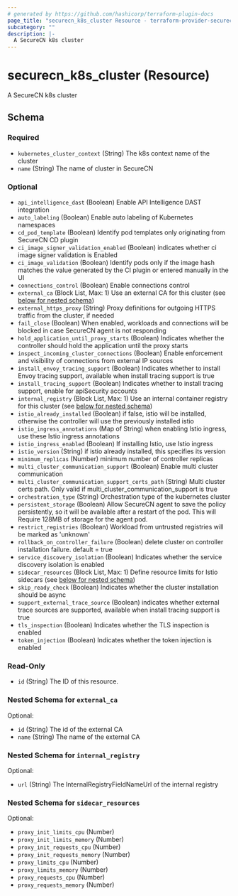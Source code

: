 ```yaml
---
# generated by https://github.com/hashicorp/terraform-plugin-docs
page_title: "securecn_k8s_cluster Resource - terraform-provider-securecn"
subcategory: ""
description: |-
  A SecureCN k8s cluster
---
```


# securecn_k8s_cluster (Resource)

A SecureCN k8s cluster



<!-- schema generated by tfplugindocs -->
## Schema

### Required

- `kubernetes_cluster_context` (String) The k8s context name of the cluster
- `name` (String) The name of cluster in SecureCN

### Optional

- `api_intelligence_dast` (Boolean) Enable API Intelligence DAST integration
- `auto_labeling` (Boolean) Enable auto labeling of Kubernetes namespaces
- `cd_pod_template` (Boolean) Identify pod templates only originating from SecureCN CD plugin
- `ci_image_signer_validation_enabled` (Boolean) indicates whether ci image signer validation is Enabled
- `ci_image_validation` (Boolean) Identify pods only if the image hash matches the value generated by the CI plugin or entered manually in the UI
- `connections_control` (Boolean) Enable connections control
- `external_ca` (Block List, Max: 1) Use an external CA for this cluster (see [below for nested schema](#nestedblock--external_ca))
- `external_https_proxy` (String) Proxy definitions for outgoing HTTPS traffic from the cluster, if needed
- `fail_close` (Boolean) When enabled, workloads and connections will be blocked in case SecureCN agent is not responding
- `hold_application_until_proxy_starts` (Boolean) Indicates whether the controller should hold the application until the proxy starts
- `inspect_incoming_cluster_connections` (Boolean) Enable enforcement and visibility of connections from external IP sources
- `install_envoy_tracing_support` (Boolean) Indicates whether to install Envoy tracing support, available when install tracing support is true
- `install_tracing_support` (Boolean) Indicates whether to install tracing support, enable for apiSecurity accounts
- `internal_registry` (Block List, Max: 1) Use an internal container registry for this cluster (see [below for nested schema](#nestedblock--internal_registry))
- `istio_already_installed` (Boolean) if false, istio will be installed, otherwise the controller will use the previously installed istio
- `istio_ingress_annotations` (Map of String) when enabling Istio ingress, use these Istio ingress annotations
- `istio_ingress_enabled` (Boolean) If installing Istio, use Istio ingress
- `istio_version` (String) if istio already installed, this specifies its version
- `minimum_replicas` (Number) minimum number of controller replicas
- `multi_cluster_communication_support` (Boolean) Enable multi cluster communication
- `multi_cluster_communication_support_certs_path` (String) Multi cluster certs path. Only valid if multi_cluster_communication_support is true
- `orchestration_type` (String) Orchestration type of the kubernetes cluster
- `persistent_storage` (Boolean) Allow SecureCN agent to save the policy persistently, so it will be available after a restart of the pod. This will Require 128MB of storage for the agent pod.
- `restrict_registries` (Boolean) Workload from untrusted registries will be marked as 'unknown'
- `rollback_on_controller_failure` (Boolean) delete cluster on controller installation failure. default = true
- `service_discovery_isolation` (Boolean) Indicates whether the service discovery isolation is enabled
- `sidecar_resources` (Block List, Max: 1) Define resource limits for Istio sidecars (see [below for nested schema](#nestedblock--sidecar_resources))
- `skip_ready_check` (Boolean) Indicates whether the cluster installation should be async
- `support_external_trace_source` (Boolean) indicates whether external trace sources are supported, available when install tracing support is true
- `tls_inspection` (Boolean) Indicates whether the TLS inspection is enabled
- `token_injection` (Boolean) Indicates whether the token injection is enabled

### Read-Only

- `id` (String) The ID of this resource.

<a id="nestedblock--external_ca"></a>
### Nested Schema for `external_ca`

Optional:

- `id` (String) The id of the external CA
- `name` (String) The name of the external CA


<a id="nestedblock--internal_registry"></a>
### Nested Schema for `internal_registry`

Optional:

- `url` (String) The InternalRegistryFieldNameUrl of the internal registry


<a id="nestedblock--sidecar_resources"></a>
### Nested Schema for `sidecar_resources`

Optional:

- `proxy_init_limits_cpu` (Number)
- `proxy_init_limits_memory` (Number)
- `proxy_init_requests_cpu` (Number)
- `proxy_init_requests_memory` (Number)
- `proxy_limits_cpu` (Number)
- `proxy_limits_memory` (Number)
- `proxy_requests_cpu` (Number)
- `proxy_requests_memory` (Number)



